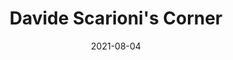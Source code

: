 ---
title: "Davide Scarioni's Corner"
date: 2021-08-04
published: true
tags: frontend
image: de_spelunca_ex_elementis.png
description: This website, made with GatsbyJS and ReactJS.
url: https://github.com/davidescarioni/mywebsite
source: https://github.com/davidescarioni/mywebsite
---